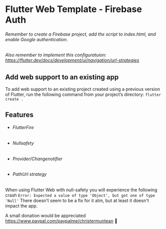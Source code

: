 # Flutter Web Template - Firebase Auth

###### Remember to create a Firebase project, add the script to index.html, and enable Google authentication.
###### Also remember to implement this configuratuion: https://flutter.dev/docs/development/ui/navigation/url-strategies

## Add web support to an existing app
To add web support to an existing project created using a previous version of Flutter, run the following command from your project’s directory:
```flutter create .```


## Features
- ###### FlutterFire
- ###### Nullsafety
- ###### Provider/Changenotifier
- ###### PathUrl strategy

When using Flutter Web with null-safety you will experience the following crash
```Error: Expected a value of type 'Object', but got one of type 'Null'```
There doesn't seem to be a fix for it atm, but at least it doesn't impact the app.

A small donation would be appreciated
https://www.paypal.com/paypalme/christermuntean 🙏
